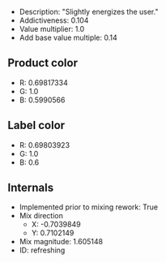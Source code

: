 - Description: "Slightly energizes the user."
- Addictiveness: 0.104
- Value multiplier: 1.0
- Add base value multiple: 0.14
## Product color
- R: 0.69817334
- G: 1.0
- B: 0.5990566
## Label color
- R: 0.69803923
- G: 1.0
- B: 0.6
## Internals
- Implemented prior to mixing rework: True
- Mix direction
    - X: -0.7039849
    - Y: 0.7102149
- Mix magnitude: 1.605148
- ID: refreshing